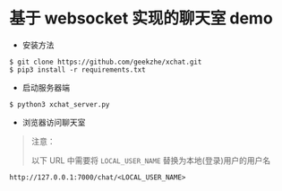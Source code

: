 # 基于 websocket 实现的聊天室 demo

* 安装方法

```
$ git clone https://github.com/geekzhe/xchat.git
$ pip3 install -r requirements.txt
```

* 启动服务器端

```
$ python3 xchat_server.py
```

* 浏览器访问聊天室

> 注意：
>
> 以下 URL 中需要将 ```LOCAL_USER_NAME``` 替换为本地(登录)用户的用户名

```
http://127.0.0.1:7000/chat/<LOCAL_USER_NAME>
```
